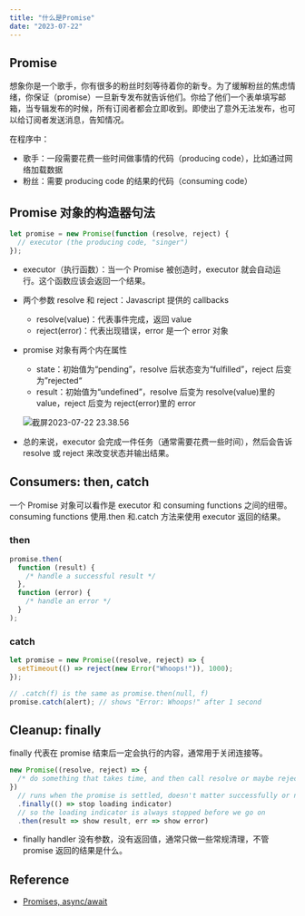 ```yaml
---
title: "什么是Promise"
date: "2023-07-22"
---
```


## Promise

想象你是一个歌手，你有很多的粉丝时刻等待着你的新专。为了缓解粉丝的焦虑情绪，你保证（promise）一旦新专发布就告诉他们。你给了他们一个表单填写邮箱，当专辑发布的时候，所有订阅者都会立即收到。即使出了意外无法发布，也可以给订阅者发送消息，告知情况。

在程序中：

- 歌手：一段需要花费一些时间做事情的代码（producing code），比如通过网络加载数据
- 粉丝：需要 producing code 的结果的代码（consuming code）

## Promise 对象的构造器句法

```javascript
let promise = new Promise(function (resolve, reject) {
  // executor (the producing code, "singer")
});
```

- executor（执行函数）：当一个 Promise 被创造时，executor 就会自动运行。这个函数应该会返回一个结果。

- 两个参数 resolve 和 reject：Javascript 提供的 callbacks

  - resolve(value)：代表事件完成，返回 value
  - reject(error)：代表出现错误，error 是一个 error 对象

- promise 对象有两个内在属性

  - state：初始值为“pending”，resolve 后状态变为“fulfilled”，reject 后变为”rejected“
  - result：初始值为“undefined”，resolve 后变为 resolve(value)里的 value，reject 后变为 reject(error)里的 error

  ![截屏2023-07-22 23.38.56](/images/what-is-promise.assets/截屏2023-07-22_23.38.56.png)

- 总的来说，executor 会完成一件任务（通常需要花费一些时间），然后会告诉 resolve 或 reject 来改变状态并输出结果。

## Consumers: then, catch

一个 Promise 对象可以看作是 executor 和 consuming functions 之间的纽带。consuming functions 使用.then 和.catch 方法来使用 executor 返回的结果。

### then

```javascript
promise.then(
  function (result) {
    /* handle a successful result */
  },
  function (error) {
    /* handle an error */
  }
);
```

### catch

```javascript
let promise = new Promise((resolve, reject) => {
  setTimeout(() => reject(new Error("Whoops!")), 1000);
});

// .catch(f) is the same as promise.then(null, f)
promise.catch(alert); // shows "Error: Whoops!" after 1 second
```

## Cleanup: finally

finally 代表在 promise 结束后一定会执行的内容，通常用于关闭连接等。

```javascript
new Promise((resolve, reject) => {
  /* do something that takes time, and then call resolve or maybe reject */
})
  // runs when the promise is settled, doesn't matter successfully or not
  .finally(() => stop loading indicator)
  // so the loading indicator is always stopped before we go on
  .then(result => show result, err => show error)
```

- finally handler 没有参数，没有返回值，通常只做一些常规清理，不管 promise 返回的结果是什么。

## Reference

- [Promises, async/await](https://javascript.info/async)

